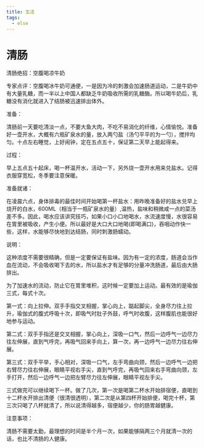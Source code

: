```yaml
---
title: 生活
tags:
  - else
---
```




# 清肠

清肠绝招：空腹喝凉牛奶

专家点评：空腹喝冰牛奶可通便，一是因为冷的刺激会加速肠道运动，二是牛奶中有大量乳糖，而一半以上中国人都缺乏牛奶吸收所需的乳糖酶。所以喝牛奶后，乳糖没有消化就进入了结肠被迅速排出体外。



准备：

清肠前一天要吃清淡一点，不要大鱼大肉，不吃不易消化的纤维，心情愉悦。准备好一壶开水，大概有六瓶矿泉水的量，放入两勺盐（汤勺平平的为一勺），搅拌均匀。十点左右睡觉，上好闹钟，定在五点五十，保证第二天早上能起得来。

过程：

早上五点五十起床，喝一杯温开水，活动一下，另外烧一壶开水用来兑盐水。记得衣服穿宽松，冬季要注意保暖。

准备就诸：

在凌晨六点，身体排毒的最佳时间开始喝第一杯盐水：用昨晚准备好的盐水兑早上烧开的白水，600ML（相当于一瓶矿泉水的量）,温热，盐味和稍微咸一点的菜汤差不多。因此，喝水应该讲究技巧，如果小口小口地喝水，水流速度慢，水很容易在胃里被吸收，产生小便。所以最好是大口大口地喝(即喝满口)，吞咽动作快一些，这样，水能够尽快地到达结肠，同时刺激肠蠕动。

说明：

这种浓度不需要很精确，但是一定要保证有盐味。因为有一定的浓度，肠道会当作血在流动，不会吸收喝下去的水，所以盐水才有足够的分量冲洗肠道，最后由大肠排出。

为了加速水的流动，防止它在胃里堆积，这时候一定要加上运动。最有效的是瑜伽三式，每式十次。

第一式：向上拉伸。双手手指交叉相握，掌心向上，踮起脚尖，全身尽力往上拉升，瑜伽式的腹式呼吸十次，即吸气时肚子外鼓，呼气时收腹，这样腹肌也能很好地参与运动。

第二式：双手手指还是交叉相握，掌心向上，深吸一口气，然后一边呼气一边尽力往左伸展，直到气呼完，再吸气回来手向上，算一次，再一边呼气一边尽力往右伸展。

第三式：双手平举，手心相对，深吸一口气，左手弯曲向颈，然后一边呼气一边把右臂尽力往右伸展，眼睛平视右手尖，直到气呼完，再吸气回来右手弯曲向颈，左手打开，然后一边呼气一边把左臂尽力往左伸展，眼睛平视左手尖。

三式做完可以继续喝下一杯。做了几次，第一次是喝第二杯水开始排宿便，直喝到十二杯水开排出清便（很清很透明），第二次是从第四杯开始排便，喝完十杯，第三次只喝了八杯就清了，所以说清得越多，宿便越少，你的肠胃越健康。

注意事项：

清肠不需要太勤，最理想的时间是半个月一次，如果能够隔两三个月就清一次的话，也比不清肠的人健康。